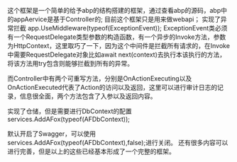 这个框架是一个简单的给予abp的结构搭建的框架，通过查看abp的源码，abp中的appAervice是基于Controller的;
目前这个框架只是用来做webapi；
实现了异常拦截
    app.UseMiddleware(typeof(ExceptionEvent));
ExceptionEvent类必须有一个RequestDelegate类型参数的构造函数，有一个异步的Invoke方法，参数为HttpContext，这里取巧了一下，因为这个中间件是拦截所有请求的，在Invoke中需要RequestDelegate对象比如await next(context)去执行本该执行的方法，将该方法用try包含则能够拦截到所有的异常。

而Controller中有两个可重写方法，分别是OnActionExecuting以及OnActionExecuted代表了Action的访问以及返回，这里可以进行审计日志的记录，信息很全面，两个方法包含了入参以及返回内容。

实现了仓储，但是需要进行DbContext的配置services.AddAFox(typeof(AFDbContext));

默认开启了Swagger，可以使用services.AddAFox(typeof(AFDbContext),false);进行关闭。
还有很多内容可以进行完善，但是以上的这些已经基本形成了一个完整的框架。
